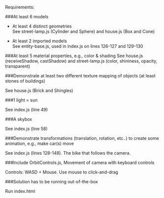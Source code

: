 Requirements:

###At least 6 models
- At least 4 distinct geometries  
  See street-lamp.js (Cylinder and Sphere) and house.js (Box and Cone)
 
- At least 2 imported models  
  See entity-base.js, used in index.js on lines 126-127 and 129-130

###At least 5 material properties, e.g., color & shading
See house.js (receiveShadow, castShadow) and street-lamp.js (color, shininess, opacity, transparent) 

###Demonstrate at least two different texture mapping of objects (at least stones of buildings)

See house.js (Brick and Shingles)

###1 light = sun

See index.js (line 49)

###A skybox 

See index.js (line 58)

###Demonstrate transformations (translation, rotation, etc..) to create some animation, e.g., make car(s) move

See index.js (lines 128-148). The bike that follows the camera. 

###Include OrbitControls.js, Movement of camera with keyboard controls 

Controls: WASD + Mouse. Use mouse to click-and-drag

###Solution has to be running out-of-the-box

Run index.html